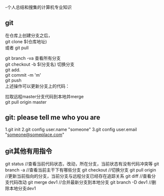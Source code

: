 -个人总结和搜集的计算机专业知识

## git 

在仓库上创建分支之后，  
git clone $(仓库地址)  
或者 git pull  

git branch -va 查看所有分支  
git checkout -b $(分支名) 切换分支  
git add.   
git commit -m 'm'  
git push  
上述操作可以更新分支上的代码：  


拉取远程master分支代码到本地并merge  
git pull origin master


## git: please tell me who you are
1.git init
2.git config user.name "someone"
3.git config user.email "someone@someplace.com"

## git其他有用指令
git status //查看当前代码状态，改动，所在分支，当前状态有没有代码冲突等
git branch -a //查看当前主干下有哪些分支
git checkout //切换分支
git pull origin //更新当前指向的分支，当前分支与远程分支已经存在追踪关系
git diff //查看分支代码改动
git merge dev1  //合并最新分支到本地分支
git branch -D dev1 //删除本地分支dev1


